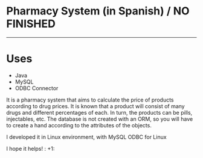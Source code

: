 Pharmacy System (in Spanish) / NO FINISHED
===================

- - - - 
# Uses #

* Java
* MySQL
* ODBC Connector

It is a pharmacy system that aims to calculate the price of products according to drug prices. It is known that a product will consist of many drugs and different percentages of each.
In turn, the products can be pills, injectables, etc.
The database is not created with an ORM, so you will have to create a hand according to the attributes of the objects.

I developed it in Linux environment, with MySQL ODBC for Linux

I hope it helps! : +1:
